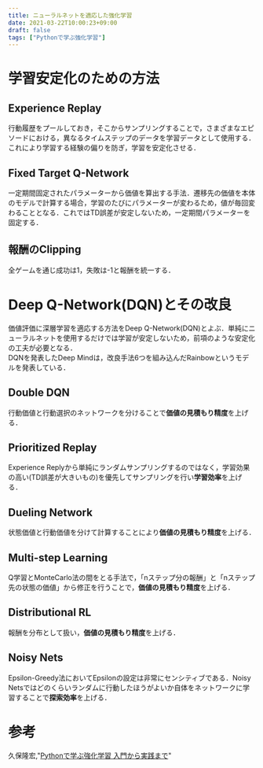 ```yaml
---
title: ニューラルネットを適応した強化学習
date: 2021-03-22T10:00:23+09:00
draft: false
tags: ["Pythonで学ぶ強化学習"] 
---
```

<!--more-->
# 学習安定化のための方法
## Experience Replay
行動履歴をプールしておき，そこからサンプリングすることで，さまざまなエピソードにおける，異なるタイムステップのデータを学習データとして使用する．これにより学習する経験の偏りを防ぎ，学習を安定化させる．

## Fixed Target Q-Network
一定期間固定されたパラメーターから価値を算出する手法．遷移先の価値を本体のモデルで計算する場合，学習のたびにパラメーターが変わるため，値が毎回変わることとなる．これではTD誤差が安定しないため，一定期間パラメーターを固定する．

## 報酬のClipping
全ゲームを通じ成功は1，失敗は-1と報酬を統一する．

# Deep Q-Network(DQN)とその改良
価値評価に深層学習を適応する方法をDeep Q-Network(DQN)とよぶ．単純にニューラルネットを使用するだけでは学習が安定しないため，前項のような安定化の工夫が必要となる．  
DQNを発表したDeep Mindは，改良手法6つを組み込んだRainbowというモデルを発表している．

## Double DQN
行動価値と行動選択のネットワークを分けることで<b>価値の見積もり精度</b>を上げる．

## Prioritized Replay
Experience Replyから単純にランダムサンプリングするのではなく，学習効果の高い(TD誤差が大きいもの)を優先してサンプリングを行い<b>学習効率</b>を上げる．

## Dueling Network
状態価値と行動価値を分けて計算することにより<b>価値の見積もり精度</b>を上げる．

## Multi-step Learning
Q学習とMonteCarlo法の間をとる手法で，「nステップ分の報酬」と「nステップ先の状態の価値」から修正を行うことで，<b>価値の見積もり精度</b>を上げる．

## Distributional RL
報酬を分布として扱い，<b>価値の見積もり精度</b>を上げる．

## Noisy Nets
Epsilon-Greedy法においてEpsilonの設定は非常にセンシティブである．Noisy Netsではどのくらいランダムに行動したほうがよいか自体をネットワークに学習することで<b>探索効率</b>を上げる．

# 参考
久保隆宏,"[Pythonで学ぶ強化学習 入門から実践まで](https://amzn.to/3tA1S4W)"